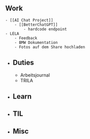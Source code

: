 ## Work
	- [[AI Chat Project]]
		- [[BetterChatGPT]]
			- hardcode endpoint
	- LELA
		- Feedback
		- BMW Dokumentation
		- Fotos auf dem Share hochladen
- ## Duties
	- Arbeitsjournal
	- TRILA
- ## Learn
- ## TIL
- ## Misc